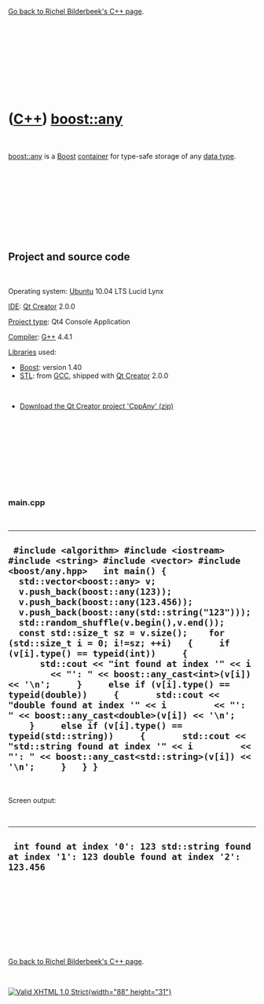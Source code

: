 

[Go back to Richel Bilderbeek's C++ page](Cpp.htm).

 

 

 

 

 

([C++](Cpp.htm)) [boost::any](CppAny.htm)
=========================================

 

[boost::any](CppAny.htm) is a [Boost](CppBoost.htm)
[container](CppContainer.htm) for type-safe storage of any [data
type](CppDataType.htm).

 

 

 

 

 

Project and source code
-----------------------

 

Operating system: [Ubuntu](http://www.ubuntu.com) 10.04 LTS Lucid Lynx

[IDE](CppIde.htm): [Qt Creator](CppQt.htm) 2.0.0

[Project type](CppQtProjectType.htm): Qt4 Console Application

[Compiler](CppCompiler.htm): [G++](CppGpp.htm) 4.4.1

[Libraries](CppLibrary.htm) used:

-   [Boost](CppBoost.htm): version 1.40
-   [STL](CppStl.htm): from [GCC](CppGcc.htm), shipped with [Qt
    Creator](CppQt.htm) 2.0.0

 

-   [Download the Qt Creator project 'CppAny' (zip)](CppAny.zip)

 

 

 

 

 

### main.cpp

 

  ------------------------------------------------------------------------------------------------------------------------------------------------------------------------------------------------------------------------------------------------------------------------------------------------------------------------------------------------------------------------------------------------------------------------------------------------------------------------------------------------------------------------------------------------------------------------------------------------------------------------------------------------------------------------------------------------------------------------------------------------------------------------------------------------------------------------------------------------------------------------------------------------------------------------
  ` #include <algorithm> #include <iostream> #include <string> #include <vector> #include <boost/any.hpp>   int main() {   std::vector<boost::any> v;   v.push_back(boost::any(123));   v.push_back(boost::any(123.456));   v.push_back(boost::any(std::string("123")));   std::random_shuffle(v.begin(),v.end());    const std::size_t sz = v.size();    for (std::size_t i = 0; i!=sz; ++i)   {     if (v[i].type() == typeid(int))     {       std::cout << "int found at index '" << i         << "': " << boost::any_cast<int>(v[i]) << '\n';     }     else if (v[i].type() == typeid(double))     {       std::cout << "double found at index '" << i         << "': " << boost::any_cast<double>(v[i]) << '\n';     }     else if (v[i].type() == typeid(std::string))     {       std::cout << "std::string found at index '" << i         << "': " << boost::any_cast<std::string>(v[i]) << '\n';     }   } }`
  ------------------------------------------------------------------------------------------------------------------------------------------------------------------------------------------------------------------------------------------------------------------------------------------------------------------------------------------------------------------------------------------------------------------------------------------------------------------------------------------------------------------------------------------------------------------------------------------------------------------------------------------------------------------------------------------------------------------------------------------------------------------------------------------------------------------------------------------------------------------------------------------------------------------------

 

Screen output:

 

  -------------------------------------------------------------------------------------------------------
  ` int found at index '0': 123 std::string found at index '1': 123 double found at index '2': 123.456`
  -------------------------------------------------------------------------------------------------------

 

 

 

 

 

[Go back to Richel Bilderbeek's C++ page](Cpp.htm).



 

[![Valid XHTML 1.0 Strict](valid-xhtml10.png){width="88"
height="31"}](http://validator.w3.org/check?uri=referer)

